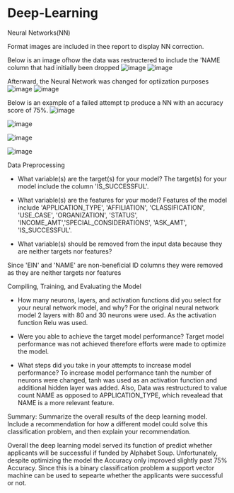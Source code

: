 # Deep-Learning
Neural Networks(NN)

Format images are included in thee report to display NN correction. 

Below is an image ofhow the data was restructered to include the 'NAME column that had initially been dropped
![image](https://github.com/aaquino137/Deep-Learning/assets/120290921/129812a1-058c-47ce-9a79-95930f93625c)
![image](https://github.com/aaquino137/Deep-Learning/assets/120290921/24a42c7c-fda6-4e36-a167-7c9b7bb0a0ab)

Afterward, the Neural Network was changed for optiization purposes
![image](https://github.com/aaquino137/Deep-Learning/assets/120290921/98738500-491a-4619-94fb-ac9423e50e7e)
![image](https://github.com/aaquino137/Deep-Learning/assets/120290921/73c899a3-4ea2-4cc2-a023-645a3e3fa407)

Below is an example of a failed attempt tp produce a NN with an accuracy score of 75%.
![image](https://github.com/aaquino137/Deep-Learning/assets/120290921/7f35ff14-382a-48dd-bc5d-580b69eab724)


![image](https://github.com/aaquino137/Deep-Learning/assets/120290921/99f44ac7-9a0f-4ec2-810f-7b7bb46b135f)



![image](https://github.com/aaquino137/Deep-Learning/assets/120290921/e317860e-2fd6-49eb-ae5e-dcd28866d6e3)

![image](https://github.com/aaquino137/Deep-Learning/assets/120290921/2d1c50cc-0b47-400a-b615-8fff4409ea47)



Data Preprocessing

- What variable(s) are the target(s) for your model?
The target(s) for your model include the column 'IS_SUCCESSFUL'.

- What variable(s) are the features for your model?
Features of the model include 'APPLICATION_TYPE', 'AFFILIATION', 'CLASSIFICATION', 'USE_CASE', 'ORGANIZATION', 'STATUS', 'INCOME_AMT','SPECIAL_CONSIDERATIONS', 'ASK_AMT', 'IS_SUCCESSFUL'.

- What variable(s) should be removed from the input data because they are neither targets nor features?

Since 'EIN' and 'NAME' are non-beneficial ID columns they were removed as they are neither targets nor features



Compiling, Training, and Evaluating the Model

- How many neurons, layers, and activation functions did you select for your neural network model, and why?
For the original neural network model 2 layers with 80 and 30 neurons were used. As the activation function Relu was used.

- Were you able to achieve the target model performance? 
Target model performance was not achieved therefore efforts were made to optimize the model.
- What steps did you take in your attempts to increase model performance?
To increase model performance tanh the number of neurons were changed, tanh was used as an activation function and additional hidden layer was added. Also, Data was restructured to value count NAME as opposed to APPLICATION_TYPE, which revealead that NAME is a more relevant feature.

 
Summary: Summarize the overall results of the deep learning model. Include a recommendation for how a different model could solve this classification problem, and then explain your recommendation.

Overall the deep learning model served its function of predict whether applicants will be successful if funded by Alphabet Soup. Unfortunately, despite optimizing the model the Accuracy only improved slightly past 75% Accuracy. Since this is a binary classification problem  a support vector machine can be used to sepearte whether the applicants were successful or not.



